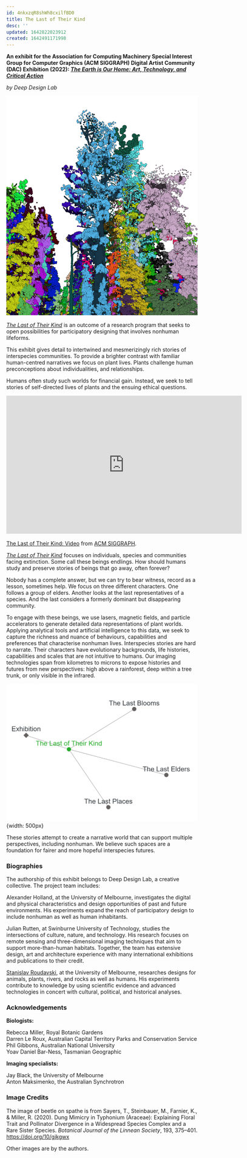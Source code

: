 ```yaml
---
id: 4nkxzqR8shWh8cxilfBD0
title: The Last of Their Kind
desc: ''
updated: 1642822023912
created: 1642491171998
---
```


**An exhibit for the Association for Computing Machinery Special Interest Group for Computer Graphics (ACM SIGGRAPH) Digital Artist Community (DAC) Exhibition (2022): [_The Earth is Our Home: Art, Technology, and Critical Action_](https://earth-our-home.siggraph.org/)**

_by Deep Design Lab_

![](/assets/images/2022-01-21-23-55-00.png)

[_The Last of Their Kind_](https://earth-our-home.siggraph.org/the-last-of-their-kind/) is an outcome of a research program that seeks to open possibilities for participatory designing that involves nonhuman lifeforms.

This exhibit gives detail to intertwined and mesmerizingly rich stories of interspecies communities. To provide a brighter contrast with familiar human-centred narratives we focus on plant lives. Plants challenge human preconceptions about individualities, and relationships.

Humans often study such worlds for financial gain. Instead, we seek to tell stories of self-directed lives of plants and the ensuing ethical questions.

<iframe src="https://player.vimeo.com/video/668734194?h=247b2640f0&color=A5CE46" width="620" height="364" frameborder="0" allow="autoplay; fullscreen; picture-in-picture" allowfullscreen></iframe>
<p><a href="https://vimeo.com/668734194">The Last of Their Kind: Video</a> from <a href="https://vimeo.com/acmsiggraph">ACM SIGGRAPH</a>.</p>

[_The Last of Their Kind_](https://earth-our-home.siggraph.org/the-last-of-their-kind/) focuses on individuals, species and communities facing extinction. Some call these beings endlings. How should humans study and preserve stories of beings that go away, often forever?

Nobody has a complete answer, but we can try to bear witness, record as a lesson, sometimes help. We focus on three different characters. One follows a group of elders. Another looks at the last representatives of a species. And the last considers a formerly dominant but disappearing community.

To engage with these beings, we use lasers, magnetic fields, and particle accelerators to generate detailed data representations of plant worlds. Applying analytical tools and artificial intelligence to this data, we seek to capture the richness and nuance of behaviours, capabilities and preferences that characterise nonhuman lives. Interspecies stories are hard to narrate. Their characters have evolutionary backgrounds, life histories, capabilities and scales that are not intuitive to humans. Our imaging technologies span from kilometres to microns to expose histories and futures from new perspectives: high above a rainforest, deep within a tree trunk, or only visible in the infrared.

![](/assets/images/2022-01-21-18-24-06.png){width: 500px}

These stories attempt to create a narrative world that can support multiple perspectives, including nonhuman. We believe such spaces are a foundation for fairer and more hopeful interspecies futures.

### Biographies

The authorship of this exhibit belongs to Deep Design Lab, a creative collective. The project team includes:

Alexander Holland, at the University of Melbourne, investigates the digital and physical characteristics and design opportunities of past and future environments. His experiments expand the reach of participatory design to include nonhuman as well as human inhabitants.

Julian Rutten, at Swinburne University of Technology, studies the intersections of culture, nature, and technology. His research focuses on remote sensing and three-dimensional imaging techniques that aim to support more-than-human habitats.
Together, the team has extensive design, art and architecture experience with many international exhibitions and publications to their credit.

[Stanislav Roudavski](https://unimelb.academia.edu/StanislavRoudavski), at the University of Melbourne, researches designs for animals, plants, rivers, and rocks as well as humans. His experiments contribute to knowledge by using scientific evidence and advanced technologies in concert with cultural, political, and historical analyses.

### Acknowledgements

**Biologists:**

Rebecca Miller, Royal Botanic Gardens  
Darren Le Roux, Australian Capital Territory Parks and Conservation Service  
Phil Gibbons, Australian National University  
Yoav Daniel Bar-Ness, Tasmanian Geographic

**Imaging specialists:** 

Jay Black, the University of Melbourne  
Anton Maksimenko, the Australian Synchrotron

### Image Credits

The image of beetle on spathe is from Sayers, T., Steinbauer, M., Farnier, K., & Miller, R. (2020). Dung Mimicry in Typhonium (Araceae): Explaining Floral Trait and Pollinator Divergence in a Widespread Species Complex and a Rare Sister Species. _Botanical Journal of the Linnean Society_, 193, 375–401. <https://doi.org/10/gjkgwx>

Other images are by the authors.
